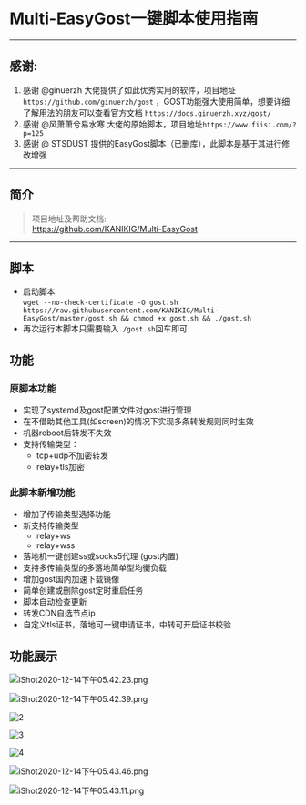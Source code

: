 # Multi-EasyGost一键脚本使用指南
***
## 感谢: 
1. 感谢 @ginuerzh 大佬提供了如此优秀实用的软件，项目地址 `https://github.com/ginuerzh/gost` ，GOST功能强大使用简单，想要详细了解用法的朋友可以查看官方文档 `https://docs.ginuerzh.xyz/gost/`  
2. 感谢 @风萧萧兮易水寒 大佬的原始脚本，项目地址`https://www.fiisi.com/?p=125` 
3. 感谢 @ STSDUST 提供的EasyGost脚本（已删库），此脚本是基于其进行修改增强
***
## 简介

> 项目地址及帮助文档:  
> https://github.com/KANIKIG/Multi-EasyGost
***
## 脚本

* 启动脚本  
  `wget --no-check-certificate -O gost.sh https://raw.githubusercontent.com/KANIKIG/Multi-EasyGost/master/gost.sh && chmod +x gost.sh && ./gost.sh`  
* 再次运行本脚本只需要输入`./gost.sh`回车即可  

## 功能

### 原脚本功能

- 实现了systemd及gost配置文件对gost进行管理
- 在不借助其他工具(如screen)的情况下实现多条转发规则同时生效
- 机器reboot后转发不失效
- 支持传输类型：
  - tcp+udp不加密转发
  -  relay+tls加密

### 此脚本新增功能

- 增加了传输类型选择功能
- 新支持传输类型
  - relay+ws
  - relay+wss
- 落地机一键创建ss或socks5代理 (gost内置)
- 支持多传输类型的多落地简单型均衡负载
- 增加gost国内加速下载镜像
- 简单创建或删除gost定时重启任务
- 脚本自动检查更新
- 转发CDN自选节点ip
- 自定义tls证书，落地可一键申请证书，中转可开启证书校验

## 功能展示

![iShot2020-12-14下午05.42.23.png](https://i.loli.net/2020/12/14/q75PO6s2DMIcUKB.png)

![iShot2020-12-14下午05.42.39.png](https://i.loli.net/2020/12/14/vzpGlWmPtCrneOY.png)

![2](https://i.loli.net/2020/10/16/fBHgwStVQxc821z.png)

![3](https://i.loli.net/2020/10/16/xgZ6eVAwSzDUFjO.png)

![4](https://i.loli.net/2020/10/16/lt6uAzI5X7yYWhr.png)

![iShot2020-12-14下午05.43.46.png](https://i.loli.net/2020/12/14/YjiFTMCKs8lANbI.png)

![iShot2020-12-14下午05.43.11.png](https://i.loli.net/2020/12/14/VIcQSsoUaqpzx5T.png)
